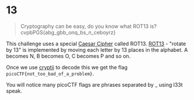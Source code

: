 # 13

> Cryptography can be easy, do you know what ROT13 is? cvpbPGS{abg_gbb_onq_bs_n_ceboyrz}

This challenge uses a special [Caesar Cipher](https://en.wikipedia.org/wiki/Caesar_cipher) called ROT13. [ROT13](https://en.wikipedia.org/wiki/ROT13) - "rotate by 13" is implemented by moving each letter by 13 places in the alphabet. A becomes N, B becomes O, C becomes P and so on.

Once we use [cryptii](https://cryptii.com) to decode this we get the flag `picoCTF{not_too_bad_of_a_problem}`.

You will notice many picoCTF flags are phrases separated by _ using l33t speak.
